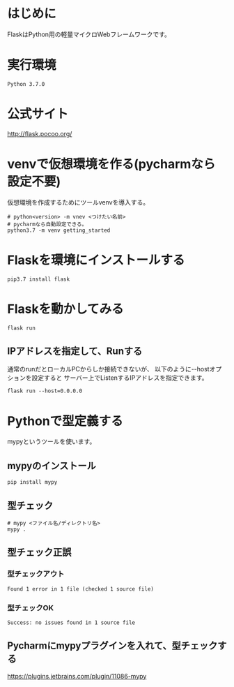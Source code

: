 # はじめに
FlaskはPython用の軽量マイクロWebフレームワークです。  

# 実行環境
```
Python 3.7.0
```

# 公式サイト
http://flask.pocoo.org/

# venvで仮想環境を作る(pycharmなら設定不要)
仮想環境を作成するためにツールvenvを導入する。

```
# python<version> -m vnev <つけたい名前>
# pycharmなら自動設定できる。
python3.7 -m venv getting_started
```

# Flaskを環境にインストールする
```
pip3.7 install flask
```

# Flaskを動かしてみる
```
flask run
```

## IPアドレスを指定して、Runする
通常のrunだとローカルPCからしか接続できないが、
以下のように--hostオプションを設定すると
サーバー上でListenするIPアドレスを指定できます。
```
flask run --host=0.0.0.0
```

# Pythonで型定義する
mypyというツールを使います。

## mypyのインストール
```angular2html
pip install mypy
```

## 型チェック
```
# mypy <ファイル名/ディレクトリ名>
mypy . 
```

## 型チェック正誤

### 型チェックアウト
```
Found 1 error in 1 file (checked 1 source file)
```

### 型チェックOK
```angular2html
Success: no issues found in 1 source file
```

## Pycharmにmypyプラグインを入れて、型チェックする
https://plugins.jetbrains.com/plugin/11086-mypy